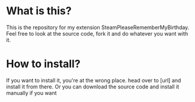# What is this?

 This is the repository for my extension SteamPleaseRememberMyBirthday. Feel free to look at the source code, fork it and do whatever you want with it.

# How to install?

If you want to install it, you're at the wrong place. head over to [url] and install it from there. Or you can download the source code and install it manually if you want